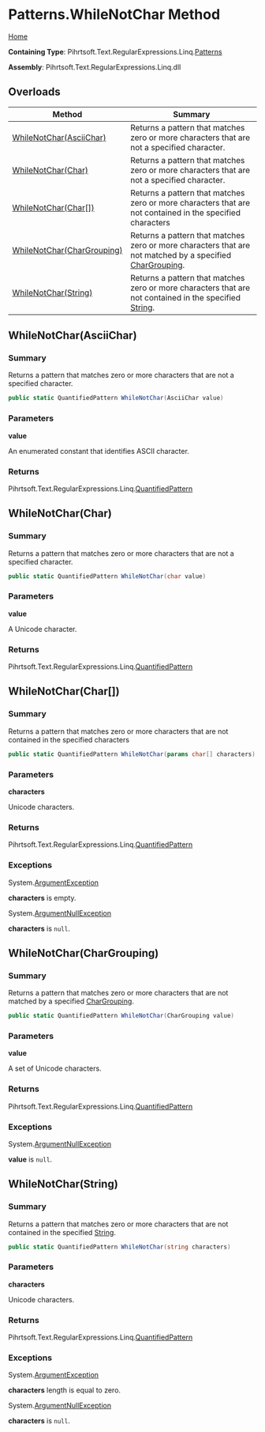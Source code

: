 # Patterns\.WhileNotChar Method

[Home](../../../../../../README.md)

**Containing Type**: Pihrtsoft\.Text\.RegularExpressions\.Linq\.[Patterns](../README.md)

**Assembly**: Pihrtsoft\.Text\.RegularExpressions\.Linq\.dll

## Overloads

| Method | Summary |
| ------ | ------- |
| [WhileNotChar(AsciiChar)](#Pihrtsoft_Text_RegularExpressions_Linq_Patterns_WhileNotChar_Pihrtsoft_Text_RegularExpressions_Linq_AsciiChar_) | Returns a pattern that matches zero or more characters that are not a specified character\. |
| [WhileNotChar(Char)](#Pihrtsoft_Text_RegularExpressions_Linq_Patterns_WhileNotChar_System_Char_) | Returns a pattern that matches zero or more characters that are not a specified character\. |
| [WhileNotChar(Char\[\])](#Pihrtsoft_Text_RegularExpressions_Linq_Patterns_WhileNotChar_System_Char___) | Returns a pattern that matches zero or more characters that are not contained in the specified characters |
| [WhileNotChar(CharGrouping)](#Pihrtsoft_Text_RegularExpressions_Linq_Patterns_WhileNotChar_Pihrtsoft_Text_RegularExpressions_Linq_CharGrouping_) | Returns a pattern that matches zero or more characters that are not matched by a specified [CharGrouping](../../CharGrouping/README.md)\. |
| [WhileNotChar(String)](#Pihrtsoft_Text_RegularExpressions_Linq_Patterns_WhileNotChar_System_String_) | Returns a pattern that matches zero or more characters that are not contained in the specified [String](https://docs.microsoft.com/en-us/dotnet/api/system.string)\. |

## WhileNotChar\(AsciiChar\) <a name="Pihrtsoft_Text_RegularExpressions_Linq_Patterns_WhileNotChar_Pihrtsoft_Text_RegularExpressions_Linq_AsciiChar_"></a>

### Summary

Returns a pattern that matches zero or more characters that are not a specified character\.

```csharp
public static QuantifiedPattern WhileNotChar(AsciiChar value)
```

### Parameters

**value**

An enumerated constant that identifies ASCII character\.

### Returns

Pihrtsoft\.Text\.RegularExpressions\.Linq\.[QuantifiedPattern](../../QuantifiedPattern/README.md)

## WhileNotChar\(Char\) <a name="Pihrtsoft_Text_RegularExpressions_Linq_Patterns_WhileNotChar_System_Char_"></a>

### Summary

Returns a pattern that matches zero or more characters that are not a specified character\.

```csharp
public static QuantifiedPattern WhileNotChar(char value)
```

### Parameters

**value**

A Unicode character\.

### Returns

Pihrtsoft\.Text\.RegularExpressions\.Linq\.[QuantifiedPattern](../../QuantifiedPattern/README.md)

## WhileNotChar\(Char\[\]\) <a name="Pihrtsoft_Text_RegularExpressions_Linq_Patterns_WhileNotChar_System_Char___"></a>

### Summary

Returns a pattern that matches zero or more characters that are not contained in the specified characters

```csharp
public static QuantifiedPattern WhileNotChar(params char[] characters)
```

### Parameters

**characters**

Unicode characters\.

### Returns

Pihrtsoft\.Text\.RegularExpressions\.Linq\.[QuantifiedPattern](../../QuantifiedPattern/README.md)

### Exceptions

System\.[ArgumentException](https://docs.microsoft.com/en-us/dotnet/api/system.argumentexception)

**characters** is empty\.

System\.[ArgumentNullException](https://docs.microsoft.com/en-us/dotnet/api/system.argumentnullexception)

**characters** is `null`\.

## WhileNotChar\(CharGrouping\) <a name="Pihrtsoft_Text_RegularExpressions_Linq_Patterns_WhileNotChar_Pihrtsoft_Text_RegularExpressions_Linq_CharGrouping_"></a>

### Summary

Returns a pattern that matches zero or more characters that are not matched by a specified [CharGrouping](../../CharGrouping/README.md)\.

```csharp
public static QuantifiedPattern WhileNotChar(CharGrouping value)
```

### Parameters

**value**

A set of Unicode characters\.

### Returns

Pihrtsoft\.Text\.RegularExpressions\.Linq\.[QuantifiedPattern](../../QuantifiedPattern/README.md)

### Exceptions

System\.[ArgumentNullException](https://docs.microsoft.com/en-us/dotnet/api/system.argumentnullexception)

**value** is `null`\.

## WhileNotChar\(String\) <a name="Pihrtsoft_Text_RegularExpressions_Linq_Patterns_WhileNotChar_System_String_"></a>

### Summary

Returns a pattern that matches zero or more characters that are not contained in the specified [String](https://docs.microsoft.com/en-us/dotnet/api/system.string)\.

```csharp
public static QuantifiedPattern WhileNotChar(string characters)
```

### Parameters

**characters**

Unicode characters\.

### Returns

Pihrtsoft\.Text\.RegularExpressions\.Linq\.[QuantifiedPattern](../../QuantifiedPattern/README.md)

### Exceptions

System\.[ArgumentException](https://docs.microsoft.com/en-us/dotnet/api/system.argumentexception)

**characters** length is equal to zero\.

System\.[ArgumentNullException](https://docs.microsoft.com/en-us/dotnet/api/system.argumentnullexception)

**characters** is `null`\.


